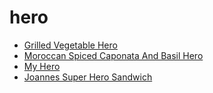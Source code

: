 # hero

 * [Grilled Vegetable Hero](index/g/grilled-vegetable-hero-101812.json)
 * [Moroccan Spiced Caponata And Basil Hero](index/m/moroccan-spiced-caponata-and-basil-hero-12389.json)
 * [My Hero](index/m/my-hero-240769.json)
 * [Joannes Super Hero Sandwich](index/j/joannes-super-hero-sandwich.json)
